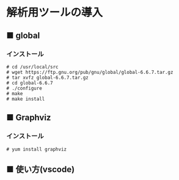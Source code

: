 # 解析用ツールの導入
## ■ global
### インストール
```
# cd /usr/local/src
# wget https://ftp.gnu.org/pub/gnu/global/global-6.6.7.tar.gz
# tar xvfz global-6.6.7.tar.gz
# cd global-6.6.7
# ./configure
# make
# make install
```

## ■ Graphviz
### インストール
```
# yum install graphviz
```

## ■ 使い方(vscode)
